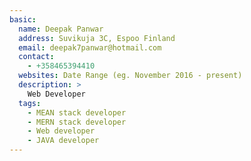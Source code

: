 ```yaml
---
basic:
  name: Deepak Panwar
  address: Suvikuja 3C, Espoo Finland
  email: deepak7panwar@hotmail.com
  contact:
    - +358465394410
  websites: Date Range (eg. November 2016 - present)
  description: >
    Web Developer
  tags:
    - MEAN stack developer
    - MERN stack developer
    - Web developer
    - JAVA developer
---
```


